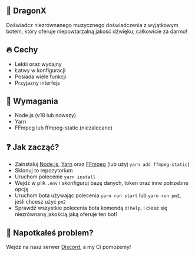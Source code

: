 ## 🤖 DragonX
Doświadcz niezrównanego muzycznego doświadczenia z wyjątkowym botem, który oferuje niepowtarzalną jakość dźwięku, całkowicie za darmo!

## 🔥 Cechy
- Lekki oraz wydajny
- Łatwy w konfiguracji
- Posiada wiele funkcji
- Przyjazny interfejs

## 🔧 Wymagania
- Node.js (v18 lub nowszy)
- Yarn
- FFmpeg lub ffmpeg-static (niezalecane)

## ❓ Jak zacząć?
- Zainstaluj [Node.js](https://nodejs.org/), [Yarn](https://yarnpkg.com/) oraz [FFmpeg](https://ffmpeg.org/) (lub użyj `yarn add ffmpeg-static`)
- Sklonuj to repozytorium
- Uruchom polecenie `yarn install`
- Wejdź w plik `.env` i skonfiguruj bazę danych, token oraz inne potrzebne opcję
- Uruchom bota używając polecenia `yarn run start` lub `yarn run pm2`, jeśli chcesz użyć `pm2`
- Sprawdź wszystkie polecenia bota komendą `d!help`, i ciesz się niezrównaną jakością jaką oferuje ten bot!

## 🛟 Napotkałeś problem?
Wejdź na nasz serwer [Discord](https://discord.gg/eCCCaWpu7h), a my Ci pomożemy!
